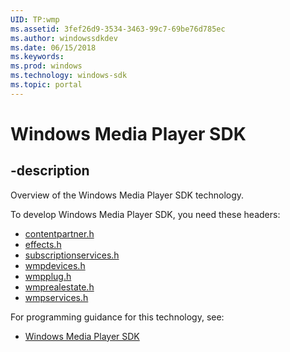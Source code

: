 ```yaml
---
UID: TP:wmp
ms.assetid: 3fef26d9-3534-3463-99c7-69be76d785ec
ms.author: windowssdkdev
ms.date: 06/15/2018
ms.keywords: 
ms.prod: windows
ms.technology: windows-sdk
ms.topic: portal
---
```


# Windows Media Player SDK

## -description

Overview of the Windows Media Player SDK technology.

To develop Windows Media Player SDK, you need these headers:

 * [contentpartner.h](../contentpartner/index.md)
 * [effects.h](../effects/index.md)
 * [subscriptionservices.h](../subscriptionservices/index.md)
 * [wmpdevices.h](../wmpdevices/index.md)
 * [wmpplug.h](../wmpplug/index.md)
 * [wmprealestate.h](../wmprealestate/index.md)
 * [wmpservices.h](../wmpservices/index.md)

For programming guidance for this technology, see:
* [Windows Media Player SDK](/windows/desktop/wmp)

